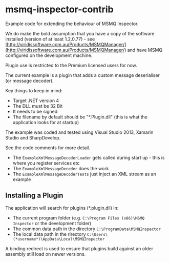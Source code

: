 # msmq-inspector-contrib

Example code for extending the behaviour of MSMQ Inspector.

We do make the bold assumption that you have a copy of the software installed (version of at least 1.2.0.77) - see [http://viridissoftware.com.au/Products/MSMQManager/](http://viridissoftware.com.au/Products/MSMQManager/) and have MSMQ configured on the development machine.

Plugin use is restricted to the Premium licensed users for now.

The current example is a plugin that adds a custom message deserialiser (or message decoder).

Key things to keep in mind:

- Target .NET version 4
- The DLL must be 32 Bit
- It needs to be signed
- The filename by default should be "*.Plugin.dll" (this is what the application looks for at startup)

The example was coded and tested using Visual Studio 2013, Xamarin Studio and SharpDevelop.

See the code comments for more detail.

- The `ExampleXmlMessageDecoderLoader` gets called during start up - this is where you register services etc
- The `ExampleXmlMessageDecoder` does the work
- The `ExampleXmlMessageDecoderTests` just inject an XML stream as an example

Installing a Plugin
-------------------

The application will search for plugins (*.plugin.dll) in:

- The current program folder (e.g. `C:\Program Files (x86)\MSMQ Inspector` or the development folder)
- The common data path in the directory `C:\ProgramData\MSMQInspector`
- The local data path in the rirectory `C:\Users\(*username*)\AppData\Local\MSMQInspector`

A binding redirect is used to ensure that plugins build against an older assembly still load on newer versions.

